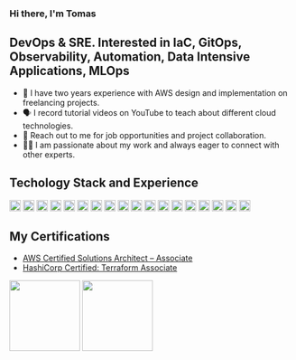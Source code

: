 ### Hi there, I'm Tomas

## **DevOps & SRE. Interested in IaC, GitOps, Observability, Automation, Data Intensive Applications, MLOps**

- 🚀 I have two years experience with AWS design and implementation on freelancing projects.
- 🗣 I record tutorial videos on YouTube to teach about different cloud technologies.
- 📲 Reach out to me for job opportunities and project collaboration.
- 🤝🏻 I am passionate about my work and always eager to connect with other experts.

<h2>Techology Stack and Experience</h2>

<p>
<img alt="terraform" src="https://img.shields.io/badge/Terraform-7B42BC?style=for-the-badge&logo=Terraform&logoColor=white" height="20" />
<img alt="Github" src="https://img.shields.io/badge/GitHub-%23121011.svg?style=flat-square&logo=Github&logoColor=white" height="20" />
<img alt="Amazon Web Services" src="https://img.shields.io/badge/AWS-%23FF9900.svg?style=flat-square&logo=amazon-aws&logoColor=white" height="20" />
<img alt="python" src="https://img.shields.io/badge/python-3670A0?style=for-the-badge&logo=python&logoColor=white" height="20" />
<img alt="streamlit" src="https://img.shields.io/badge/streamlit-FF4B4B?style=for-the-badge&logo=streamlit&logoColor=white" height="20" />
<img alt="pandas" src="https://img.shields.io/badge/pandas-150458?style=for-the-badge&logo=pandas&logoColor=white" height="20" />
<img alt="kubernetes" src="https://img.shields.io/badge/Kubernetes-326ce5.svg?&style=flat-square&logo=Kubernetes&logoColor=white" height="20" />
<img alt="Helm" src="https://img.shields.io/badge/Helm-0F1689?style=flat-square&logo=helm&logoColor=white" height="20" />
<img alt="Kustomize" src="https://img.shields.io/badge/Kustomize-326ce5?style=flat-square&logo=kubernetes&logoColor=white" height="20" />
<img alt="YAML" src="https://img.shields.io/badge/-Yaml-F05032?style=flat-square&logo=Yaml&logoColor=white" height="20" />
<img alt="Argo CD" src="https://img.shields.io/badge/ArgoCD-8C8C8C?style=flat-square&logo=argo&logoColor=white" height="20" />
<img alt="Jenkins" src="https://img.shields.io/badge/Jenkins-D24939?style=flat-square&logo=jenkins&logoColor=white" height="20" />
<img alt="Elasticsearch" src="https://img.shields.io/badge/Elasticsearch-005571?style=flat-square&logo=elasticsearch&logoColor=white" height="20" />
<img alt="FluentBit" src="https://img.shields.io/badge/FluentBit-003545?style=flat-square&logo=fluentd&logoColor=white" height="20" />
<img alt="Kibana" src="https://img.shields.io/badge/Kibana-005571?style=flat-square&logo=kibana&logoColor=white" height="20" />
<img alt="Prometheus" src="https://img.shields.io/badge/Prometheus-E6522C?style=flat-square&logo=prometheus&logoColor=white" height="20" />
<img alt="Grafana" src="https://img.shields.io/badge/Grafana-F46800?style=flat-square&logo=grafana&logoColor=white" height="20" />
<img alt="SonarQube" src="https://img.shields.io/badge/SonarQube-4E9BCD?style=flat-square&logo=sonarqube&logoColor=white" height="20" />
</p>

## **My Certifications**

- [AWS Certified Solutions Architect – Associate](https://www.credly.com/badges/f42cb78b-65ca-4800-9b12-686bd6e6a1db)
- [HashiCorp Certified: Terraform Associate](https://www.credly.com/badges/a5f8ba5b-e5c7-40a0-ac8a-308e5766d24d)

<p align="left">
<img src="https://images.credly.com/size/680x680/images/0e284c3f-5164-4b21-8660-0d84737941bc/image.png" width="125" height="125">
<img src="https://images.credly.com/size/680x680/images/0dc62494-dc94-469a-83af-e35309f27356/blob" width="125" height="125">
</p>
